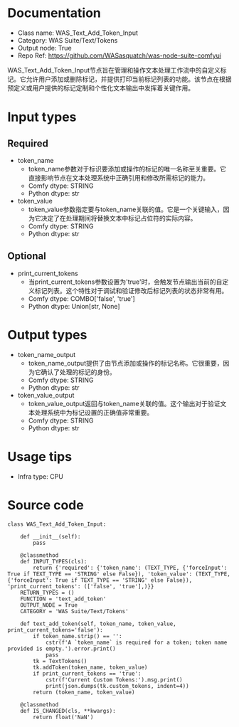 # Documentation
- Class name: WAS_Text_Add_Token_Input
- Category: WAS Suite/Text/Tokens
- Output node: True
- Repo Ref: https://github.com/WASasquatch/was-node-suite-comfyui

WAS_Text_Add_Token_Input节点旨在管理和操作文本处理工作流中的自定义标记。它允许用户添加或删除标记，并提供打印当前标记列表的功能。该节点在根据预定义或用户提供的标记定制和个性化文本输出中发挥着关键作用。

# Input types
## Required
- token_name
    - token_name参数对于标识要添加或操作的标记的唯一名称至关重要。它直接影响节点在文本处理系统中正确引用和修改所需标记的能力。
    - Comfy dtype: STRING
    - Python dtype: str
- token_value
    - token_value参数指定要与token_name关联的值。它是一个关键输入，因为它决定了在处理期间将替换文本中标记占位符的实际内容。
    - Comfy dtype: STRING
    - Python dtype: str
## Optional
- print_current_tokens
    - 当print_current_tokens参数设置为'true'时，会触发节点输出当前的自定义标记列表。这个特性对于调试和验证修改后标记列表的状态非常有用。
    - Comfy dtype: COMBO['false', 'true']
    - Python dtype: Union[str, None]

# Output types
- token_name_output
    - token_name_output提供了由节点添加或操作的标记名称。它很重要，因为它确认了处理的标记的身份。
    - Comfy dtype: STRING
    - Python dtype: str
- token_value_output
    - token_value_output返回与token_name关联的值。这个输出对于验证文本处理系统中为标记设置的正确值非常重要。
    - Comfy dtype: STRING
    - Python dtype: str

# Usage tips
- Infra type: CPU

# Source code
```
class WAS_Text_Add_Token_Input:

    def __init__(self):
        pass

    @classmethod
    def INPUT_TYPES(cls):
        return {'required': {'token_name': (TEXT_TYPE, {'forceInput': True if TEXT_TYPE == 'STRING' else False}), 'token_value': (TEXT_TYPE, {'forceInput': True if TEXT_TYPE == 'STRING' else False}), 'print_current_tokens': (['false', 'true'],)}}
    RETURN_TYPES = ()
    FUNCTION = 'text_add_token'
    OUTPUT_NODE = True
    CATEGORY = 'WAS Suite/Text/Tokens'

    def text_add_token(self, token_name, token_value, print_current_tokens='false'):
        if token_name.strip() == '':
            cstr(f'A `token_name` is required for a token; token name provided is empty.').error.print()
            pass
        tk = TextTokens()
        tk.addToken(token_name, token_value)
        if print_current_tokens == 'true':
            cstr(f'Current Custom Tokens:').msg.print()
            print(json.dumps(tk.custom_tokens, indent=4))
        return (token_name, token_value)

    @classmethod
    def IS_CHANGED(cls, **kwargs):
        return float('NaN')
```